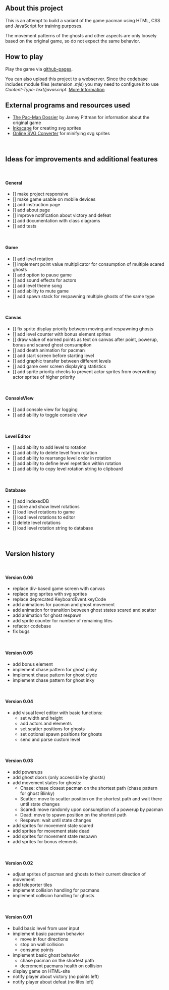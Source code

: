 ## About this project
This is an attempt to build a variant of the game pacman using HTML, CSS and JavaScript for training purposes.
 
The movement patterns of the ghosts and other aspects are only loosely based on the original game, so do not expect the same behavior.
<br>

## How to play
Play the game via [github-pages](https://voss29.github.io/pacman/). 

You can also upload this project to a webserver. Since the codebase includes module files (extension _.mjs_) you may need to configure it to use _Content-Type: text/javascript_. [More Information](https://v8.dev/features/modules#mjs) 
<br>

## External programs and resources used
* [The Pac-Man Dossier](https://pacman.holenet.info/) by Jamey Pittman for information about the original game
* [Inkscape](https://inkscape.org/) for creating svg sprites
* [Online SVG Converter](https://svg-converter.com/minify) for minifying svg sprites
<br>

## Ideas for improvements and additional features
<br>


#### General
- [] make project responsive
- [] make game usable on mobile devices
- [] add instruction page
- [] add about page
- [] improve notification about victory and defeat
- [] add documentation with class diagrams
- [] add tests
<br>


#### Game
- [] add level rotation
- [] implement point value multiplicator for consumption of multiple scared ghosts
- [] add option to pause game
- [] add sound effects for actors
- [] add level theme song
- [] add ability to mute game
- [] add spawn stack for respawning multiple ghosts of the same type
<br>


#### Canvas
- [] fix sprite display priority between moving and respawning ghosts
- [] add level counter with bonus element sprites
- [] draw value of earned points as text on canvas after point, powerup, bonus and scared ghost consumption
- [] add death animation for pacman
- [] add start screen before starting level
- [] add graphic transfer between different levels
- [] add game over screen displaying statistics
- [] add sprite priority checks to prevent actor sprites from overwriting actor sprites of higher priority
<br>


#### ConsoleView
- [] add console view for logging 
- [] add ability to toggle console view
<br>


#### Level Editor
- [] add ability to add level to rotation
- [] add ability to delete level from rotation
- [] add ability to rearrange level order in rotation
- [] add ability to define level repetition within rotation
- [] add ability to copy level rotation string to clipboard
<br>


#### Database
- [] add indexedDB
- [] store and show level rotations
- [] load level rotations to game
- [] load level rotations to editor
- [] delete level rotations
- [] load level rotation string to database

<br>

## Version history
<br>


#### Version 0.06
* replace div-based game screen with canvas
* replace png sprites with svg sprites
* replace deprecated KeyboardEvent.keyCode
* add animations for pacman and ghost movement
* add animation for transition between ghost states scared and scatter
* add animation for ghost respawn
* add sprite counter for number of remaining lifes
* refactor codebase
* fix bugs
<br>


#### Version 0.05
* add bonus element
* implement chase pattern for ghost pinky
* implement chase pattern for ghost clyde
* implement chase pattern for ghost inky
<br>


#### Version 0.04
* add visual level editor with basic functions:
    * set width and height
    * add actors and elements
    * set scatter positions for ghosts
    * set optional spawn positions for ghosts
    * send and parse custom level
<br>


#### Version 0.03
* add powerups
* add ghost doors (only accessible by ghosts)
* add movement states for ghosts:
  * Chase: chase closest pacman on the shortest path (chase pattern for ghost Blinky)
  * Scatter: move to scatter position on the shortest path and wait there until state changes
  * Scared: move randomly upon consumption of a powerup by pacman
  * Dead: move to spawn position on the shortest path
  * Respawn: wait until state changes
* add sprites for movement state scared
* add sprites for movement state dead
* add sprites for movement state respawn
* add sprites for bonus elements
<br>


#### Version 0.02
* adjust sprites of pacman and ghosts to their current direction of movement
* add teleporter tiles
* implement collision handling for pacmans
* implement collision handling for ghosts
<br>


#### Version 0.01
* build basic level from user input
* implement basic pacman behavior
  * move in four directions
  * stop on wall collision
  * consume points 
* implement basic ghost behavior
  * chase pacman on the shortest path
  * decrement pacmans health on collision
* display game on HTML-site 
* notify player about victory (no points left)
* notify player about defeat (no lifes left)